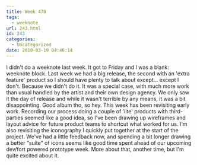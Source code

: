 ```yaml
---
title: Week 478
tags:
  - weeknote
url: 243.html
id: 243
categories:
  - Uncategorized
date: 2010-03-19 04:46:14
---
```


I didn't do a weeknote last week. It got to Friday and I was a blank: weeknote block. Last week we had a big release, the second with an 'extra feature' product so I should have plenty to talk about except... except I don't. Because we didn't do it. It was a special case, with much more work than usual handled by the artist and their own design agency. We only saw it the day of release and while it wasn't terrible by any means, it was a bit disappointing. Good album tho, so hey. This week has been revisiting early work. Recording our process doing a couple of 'lite' products with third-parties seemed like a good idea, so I've been drawing up wireframes and layout advice for future product teams to shortcut what worked for us. I'm also revisiting the iconography I quickly put together at the start of the project. We've had a little feedback now, and spending a bit longer drawing a better "suite" of icons seems like good time spent ahead of our upcoming dev/fort powered prototype week. More about that, another time, but I'm quite excited about it.